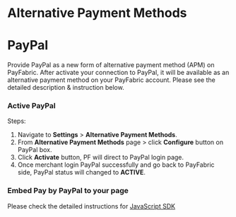 # Alternative Payment Methods
# PayPal
Provide PayPal as a new form of alternative payment method (APM) on PayFabric. After activate your connection to PayPal, it will be available as an alternative payment method on your PayFabric account. Please see the detailed description & instruction below.

### Active PayPal
Steps:
1.	Navigate to **Settings** > **Alternative Payment Methods**.
2.	From **Alternative Payment Methods** page > click **Configure** button on PayPal box.
3.	Click **Activate** button, PF will direct to PayPal login page.
4.	Once merchant login PayPal successfully and go back to PayFabric side, PayPal status will changed to **ACTIVE**.

### Embed Pay by PayPal to your page
Please check the detailed instructions for [JavaScript SDK](Sections/JavaScript%20SDK.md)
